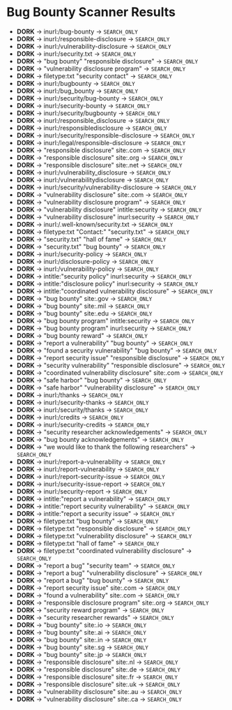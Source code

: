 # Bug Bounty Scanner Results

- **DORK** → inurl:/bug-bounty → `SEARCH_ONLY`
- **DORK** → inurl:/responsible-disclosure → `SEARCH_ONLY`
- **DORK** → inurl:/vulnerability-disclosure → `SEARCH_ONLY`
- **DORK** → inurl:/security.txt → `SEARCH_ONLY`
- **DORK** → "bug bounty" "responsible disclosure" → `SEARCH_ONLY`
- **DORK** → "vulnerability disclosure program" → `SEARCH_ONLY`
- **DORK** → filetype:txt "security contact" → `SEARCH_ONLY`
- **DORK** → inurl:/bugbounty → `SEARCH_ONLY`
- **DORK** → inurl:/bug_bounty → `SEARCH_ONLY`
- **DORK** → inurl:/security/bug-bounty → `SEARCH_ONLY`
- **DORK** → inurl:/security-bounty → `SEARCH_ONLY`
- **DORK** → inurl:/security/bugbounty → `SEARCH_ONLY`
- **DORK** → inurl:/responsible_disclosure → `SEARCH_ONLY`
- **DORK** → inurl:/responsibledisclosure → `SEARCH_ONLY`
- **DORK** → inurl:/security/responsible-disclosure → `SEARCH_ONLY`
- **DORK** → inurl:/legal/responsible-disclosure → `SEARCH_ONLY`
- **DORK** → "responsible disclosure" site:.com → `SEARCH_ONLY`
- **DORK** → "responsible disclosure" site:.org → `SEARCH_ONLY`
- **DORK** → "responsible disclosure" site:.net → `SEARCH_ONLY`
- **DORK** → inurl:/vulnerability_disclosure → `SEARCH_ONLY`
- **DORK** → inurl:/vulnerabilitydisclosure → `SEARCH_ONLY`
- **DORK** → inurl:/security/vulnerability-disclosure → `SEARCH_ONLY`
- **DORK** → "vulnerability disclosure" site:.com → `SEARCH_ONLY`
- **DORK** → "vulnerability disclosure program" → `SEARCH_ONLY`
- **DORK** → "vulnerability disclosure" intitle:security → `SEARCH_ONLY`
- **DORK** → "vulnerability disclosure" inurl:security → `SEARCH_ONLY`
- **DORK** → inurl:/.well-known/security.txt → `SEARCH_ONLY`
- **DORK** → filetype:txt "Contact:" "security.txt" → `SEARCH_ONLY`
- **DORK** → "security.txt" "hall of fame" → `SEARCH_ONLY`
- **DORK** → "security.txt" "bug bounty" → `SEARCH_ONLY`
- **DORK** → inurl:/security-policy → `SEARCH_ONLY`
- **DORK** → inurl:/disclosure-policy → `SEARCH_ONLY`
- **DORK** → inurl:/vulnerability-policy → `SEARCH_ONLY`
- **DORK** → intitle:"security policy" inurl:security → `SEARCH_ONLY`
- **DORK** → intitle:"disclosure policy" inurl:security → `SEARCH_ONLY`
- **DORK** → intitle:"coordinated vulnerability disclosure" → `SEARCH_ONLY`
- **DORK** → "bug bounty" site:.gov → `SEARCH_ONLY`
- **DORK** → "bug bounty" site:.mil → `SEARCH_ONLY`
- **DORK** → "bug bounty" site:.edu → `SEARCH_ONLY`
- **DORK** → "bug bounty program" intitle:security → `SEARCH_ONLY`
- **DORK** → "bug bounty program" inurl:security → `SEARCH_ONLY`
- **DORK** → "bug bounty reward" → `SEARCH_ONLY`
- **DORK** → "report a vulnerability" "bug bounty" → `SEARCH_ONLY`
- **DORK** → "found a security vulnerability" "bug bounty" → `SEARCH_ONLY`
- **DORK** → "report security issue" "responsible disclosure" → `SEARCH_ONLY`
- **DORK** → "security vulnerability" "responsible disclosure" → `SEARCH_ONLY`
- **DORK** → "coordinated vulnerability disclosure" site:.com → `SEARCH_ONLY`
- **DORK** → "safe harbor" "bug bounty" → `SEARCH_ONLY`
- **DORK** → "safe harbor" "vulnerability disclosure" → `SEARCH_ONLY`
- **DORK** → inurl:/thanks → `SEARCH_ONLY`
- **DORK** → inurl:/security-thanks → `SEARCH_ONLY`
- **DORK** → inurl:/security/thanks → `SEARCH_ONLY`
- **DORK** → inurl:/credits → `SEARCH_ONLY`
- **DORK** → inurl:/security-credits → `SEARCH_ONLY`
- **DORK** → "security researcher acknowledgements" → `SEARCH_ONLY`
- **DORK** → "bug bounty acknowledgements" → `SEARCH_ONLY`
- **DORK** → "we would like to thank the following researchers" → `SEARCH_ONLY`
- **DORK** → inurl:/report-a-vulnerability → `SEARCH_ONLY`
- **DORK** → inurl:/report-vulnerability → `SEARCH_ONLY`
- **DORK** → inurl:/report-security-issue → `SEARCH_ONLY`
- **DORK** → inurl:/security-issue-report → `SEARCH_ONLY`
- **DORK** → inurl:/security-report → `SEARCH_ONLY`
- **DORK** → intitle:"report a vulnerability" → `SEARCH_ONLY`
- **DORK** → intitle:"report security vulnerability" → `SEARCH_ONLY`
- **DORK** → intitle:"report a security issue" → `SEARCH_ONLY`
- **DORK** → filetype:txt "bug bounty" → `SEARCH_ONLY`
- **DORK** → filetype:txt "responsible disclosure" → `SEARCH_ONLY`
- **DORK** → filetype:txt "vulnerability disclosure" → `SEARCH_ONLY`
- **DORK** → filetype:txt "hall of fame" → `SEARCH_ONLY`
- **DORK** → filetype:txt "coordinated vulnerability disclosure" → `SEARCH_ONLY`
- **DORK** → "report a bug" "security team" → `SEARCH_ONLY`
- **DORK** → "report a bug" "vulnerability disclosure" → `SEARCH_ONLY`
- **DORK** → "report a bug" "bug bounty" → `SEARCH_ONLY`
- **DORK** → "report security issue" site:.com → `SEARCH_ONLY`
- **DORK** → "found a vulnerability" site:.com → `SEARCH_ONLY`
- **DORK** → "responsible disclosure program" site:.org → `SEARCH_ONLY`
- **DORK** → "security reward program" → `SEARCH_ONLY`
- **DORK** → "security researcher rewards" → `SEARCH_ONLY`
- **DORK** → "bug bounty" site:.io → `SEARCH_ONLY`
- **DORK** → "bug bounty" site:.ai → `SEARCH_ONLY`
- **DORK** → "bug bounty" site:.in → `SEARCH_ONLY`
- **DORK** → "bug bounty" site:.sg → `SEARCH_ONLY`
- **DORK** → "bug bounty" site:.jp → `SEARCH_ONLY`
- **DORK** → "responsible disclosure" site:.nl → `SEARCH_ONLY`
- **DORK** → "responsible disclosure" site:.de → `SEARCH_ONLY`
- **DORK** → "responsible disclosure" site:.fr → `SEARCH_ONLY`
- **DORK** → "responsible disclosure" site:.uk → `SEARCH_ONLY`
- **DORK** → "vulnerability disclosure" site:.au → `SEARCH_ONLY`
- **DORK** → "vulnerability disclosure" site:.ca → `SEARCH_ONLY`

